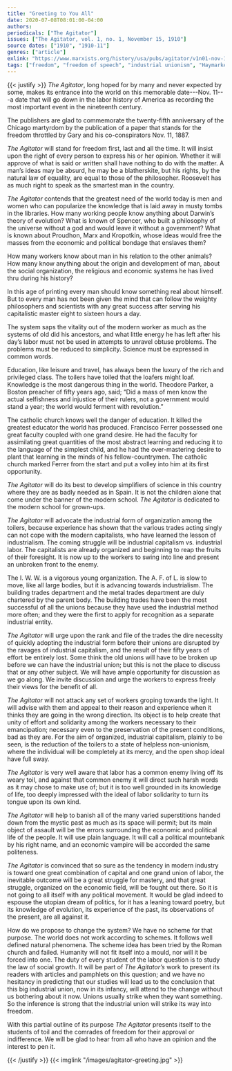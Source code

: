 ```yaml
---
title: "Greeting to You All"
date: 2020-07-08T08:01:00-04:00
authors:
periodicals: ["The Agitator"]
issues: ["The Agitator, vol. 1, no. 1, November 15, 1910"]
source dates: ["1910", "1910-11"]
genres: ["article"]
exlink: "https://www.marxists.org/history/usa/pubs/agitator/v1n01-nov-15-1910-agitator.pdf"
tags: ["freedom", "freedom of speech", "industrial unionism", "Haymarket martyrs", "education", "scientific socialism", "syndicalism", "anarchism"]
---
```

{{< justify >}}
*The Agitator*, long hoped for by many and never expected by some, makes its entrance into the world on this memorable date---Nov. 11---a date that will go down in the labor history of America as recording the most important event in the nineteenth century.<!--more-->

The publishers are glad to commemorate the twenty-fifth anniversary of the Chicago martyrdom by the publication of a paper that stands for the freedom throttled by Gary and his co-conspirators Nov. 11, 1887.

*The Agitator* will stand for freedom first, last and all the time. It will insist upon the right of every person to express his or her opinion. Whether it will approve of what is said or written shall have nothing to do with the matter. A man’s ideas may be absurd, he may be a blatherskite, but his rights, by the natural law of equality, are equal to those of the philosopher. Roosevelt has as much right to speak as the smartest man in the country.

*The Agitator* contends that the greatest need of the world today is men and women who can popularize the knowledge that is laid away in musty tombs in the libraries. How many working people know anything about Darwin’s theory of evolution? What is known of Spencer, who built a philosophy of the universe without a god and would leave it without a government? What is known about Proudhon, Marx and Kropotkin, whose ideas would free the masses from the economic and political bondage that enslaves them?

How many workers know about man in his relation to the other animals? How many know anything about the origin and development of man, about the social organization, the religious and economic systems he has lived thru during his history?

In this age of printing every man should know something real about himself. But to every man has not been given the mind that can follow the weighty philosophers and scientists with any great success after serving his capitalistic master eight to sixteen hours a day.

The system saps the vitality out of the modern worker as much as the systems of old did his ancestors, and what little energy he has left after his day’s labor must not be used in attempts to unravel obtuse problems. The problems must be reduced to simplicity. Science must be expressed in common words.

Education, like leisure and travel, has always been the luxury of the rich and privileged class. The toilers have toiled that the loafers might loaf. Knowledge is the most dangerous thing in the world. Theodore Parker, a Boston preacher of fifty years ago, said; “Did a mass of men know the actual selfishness and injustice of their rulers, not a government would stand a year; the world would ferment with revolution.”

The catholic church knows well the danger of education. It killed the greatest educator the world has produced. Francisco Ferrer possessed one great faculty coupled with one grand desire. He had the faculty for assimilating great quantities of the most abstract learning and reducing it to the language of the simplest child, and he had the over-mastering desire to plant that learning in the minds of his fellow-countrymen. The catholic church marked Ferrer from the start and put a volley into him at its first opportunity.

*The Agitator* will do its best to develop simplifiers of science in this country where they are as badly needed as in Spain. It is not the children alone that come under the banner of the modern school. *The Agitator* is dedicated to the modern school for grown-ups.

*The Agitator* will advocate the industrial form of organization among the toilers, because experience has shown that the various trades acting singly can not cope with the modern capitalists, who have learned the lesson of industrialism. The coming struggle will be industrial capitalism vs. industrial labor. The capitalists are already organized and beginning to reap the fruits of their foresight. It is now up to the workers to swing into line and present an unbroken front to the enemy.

The I. W. W. is a vigorous young organization. The A. F. of L. is slow to move, like all large bodies, but it is advancing towards industrialism. The building trades department and the metal trades department are duly chartered by the parent body. The building trades have been the most successful of all the unions because they have used the industrial method more often; and they were the first to apply for recognition as a separate industrial entity.

*The Agitator* will urge upon the rank and file of the trades the dire necessity of quickly adopting the industrial form before their unions are disrupted by the ravages of industrial capitalism, and the result of their fifty years of effort be entirely lost. Some think the old unions will have to be broken up before we can have the industrial union; but this is not the place to discuss that or any other subject. We will have ample opportunity for discussion as we go along. We invite discussion and urge the workers to express freely their views for the benefit of all.

*The Agitator* will not attack any set of workers groping towards the light. It will advise with them and appeal to their reason and experience when it thinks they are going in the wrong direction. Its object is to help create that unity of effort and solidarity among the workers necessary to their emancipation; necessary even to the preservation of the present conditions, bad as they are. For the aim of organized, industrial capitalism, plainly to be seen, is the reduction of the toilers to a state of helpless non-unionism, where the individual will be completely at its mercy, and the open shop ideal have full sway.

*The Agitator* is very well aware that labor has a common enemy living off its weary toil, and against that common enemy it will direct such harsh words as it may chose to make use of; but it is too well grounded in its knowledge of life, too deeply impressed with the ideal of labor solidarity to turn its tongue upon its own kind.

*The Agitator* will help to banish all of the many varied superstitions handed down from the mystic past as much as its space will permit; but its main object of assault will be the errors surrounding the economic and political life of the people. It will use plain language. It will call a political mountebank by his right name, and an economic vampire will be accorded the same politeness.

*The Agitator* is convinced that so sure as the tendency in modern industry is toward one great combination of capital and one grand union of labor, the inevitable outcome will be a great struggle for mastery, and that great struggle, organized on the economic field, will be fought out there. So it is not going to all itself with any political movement. It would be glad indeed to espouse the utopian dream of politics, for it has a leaning toward poetry, but its knowledge of evolution, its experience of the past, its observations of the present, are all against it.

How do we propose to change the system? We have no scheme for that purpose. The world does not work according to schemes. It follows well defined natural phenomena. The scheme idea has been tried by the Roman church and failed. Humanity will not fit itself into a mould, nor will it be forced into one. The duty of every student of the labor question is to study the law of social growth. It will be part of *The Agitator’s* work to present its readers with articles and pamphlets on this question; and we have no hesitancy in predicting that our studies will lead us to the conclusion that this big industrial union, now in its infancy, will attend to the change without us bothering about it now. Unions usually strike when they want something. So the inference is strong that the industrial union will strike its way into freedom.

With this partial outline of its purpose *The Agitator* presents itself to the students of toil and the comrades of freedom for their approval or indifference. We will be glad to hear from all who have an opinion and the interest to pen it.

{{< /justify >}}
{{< imglink "/images/agitator-greeting.jpg" >}}

